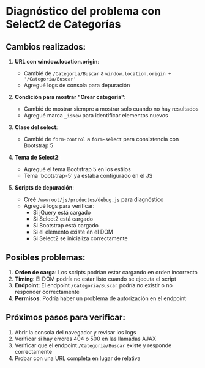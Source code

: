 # Diagnóstico del problema con Select2 de Categorías

## Cambios realizados:

1. **URL con window.location.origin**: 
   - Cambié de `/Categoria/Buscar` a `window.location.origin + '/Categoria/Buscar'`
   - Agregué logs de consola para depuración

2. **Condición para mostrar "Crear categoría"**:
   - Cambié de mostrar siempre a mostrar solo cuando no hay resultados
   - Agregué marca `_isNew` para identificar elementos nuevos

3. **Clase del select**:
   - Cambié de `form-control` a `form-select` para consistencia con Bootstrap 5

4. **Tema de Select2**:
   - Agregué el tema Bootstrap 5 en los estilos
   - Tema 'bootstrap-5' ya estaba configurado en el JS

5. **Scripts de depuración**:
   - Creé `/wwwroot/js/productos/debug.js` para diagnóstico
   - Agregué logs para verificar:
     - Si jQuery está cargado
     - Si Select2 está cargado
     - Si Bootstrap está cargado
     - Si el elemento existe en el DOM
     - Si Select2 se inicializa correctamente

## Posibles problemas:

1. **Orden de carga**: Los scripts podrían estar cargando en orden incorrecto
2. **Timing**: El DOM podría no estar listo cuando se ejecuta el script
3. **Endpoint**: El endpoint `/Categoria/Buscar` podría no existir o no responder correctamente
4. **Permisos**: Podría haber un problema de autorización en el endpoint

## Próximos pasos para verificar:

1. Abrir la consola del navegador y revisar los logs
2. Verificar si hay errores 404 o 500 en las llamadas AJAX
3. Verificar que el endpoint `/Categoria/Buscar` existe y responde correctamente
4. Probar con una URL completa en lugar de relativa
